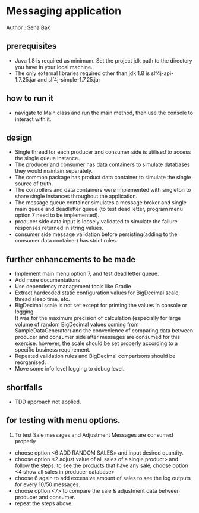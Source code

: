 # Messaging application
Author : Sena Bak

## prerequisites
* Java 1.8 is required as minimum. Set the project jdk path to the directory you have in your local machine. 
* The only external libraries required other than jdk 1.8 is slf4j-api-1.7.25.jar and slf4j-simple-1.7.25.jar

## how to run it
* navigate to Main class and run the main method, then use the console to interact with it. 

## design 
* Single thread for each producer and consumer side is utilised to access the single queue instance. 
* The producer and consumer has data containers to simulate databases they would maintain separately. 
* The common package has product data container to simulate the single source of truth.
* The controllers and data containers were implemented with singleton to share single instances throughout the application.
* The message queue container simulates a message broker and single main queue and deadletter queue (to test dead letter, program menu option 7 need to be implemented).
* producer side data input is loosely validated to simulate the failure responses returned in string values. 
* consumer side message validation before persisting(adding to the consumer data container) has strict rules. 

## further enhancements to be made
* Implement main menu option 7, and test dead letter queue. 
* Add more documentations
* Use dependency management tools like Gradle 
* Extract hardcoded static configuration values for BigDecimal scale, thread sleep time, etc. 
* BigDecimal scale is not set except for printing the values in console or logging.  
It was for the maximum precision of calculation (especially for large volume of random BigDecimal values coming from SampleDataGenerator) 
and the convenience of comparing data between producer and consumer side after messages are consumed for this exercise. 
however, the scale should be set properly according to a specific business requirement.  
* Repeated validation rules and BigDecimal comparisons should be reorganised.
* Move some info level logging to debug level. 

## shortfalls
* TDD approach not applied.

## for testing with menu options.
1.  To test Sale messages and Adjustment Messages are consumed properly
* choose option <6 ADD RANDOM SALES> and input desired quantity.
* choose option <2 adjust value of all sales of a single product> and follow the steps. 
to see the products that have any sale, choose option <4 show all sales in producer database>
* choose 6 again to add excessive amount of sales to see the log outputs for every 10/50 messages.
* choose option <7> to compare the sale & adjustment data between producer and consumer. 
* repeat the steps above. 

 
 
 

